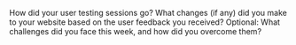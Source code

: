 How did your user testing sessions go?
What changes (if any) did you make to your website based on the user feedback you received?
Optional: What challenges did you face this week, and how did you overcome them?
